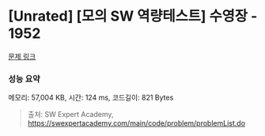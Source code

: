 # [Unrated] [모의 SW 역량테스트] 수영장 - 1952 

[문제 링크](https://swexpertacademy.com/main/code/problem/problemDetail.do?contestProbId=AV5PpFQaAQMDFAUq) 

### 성능 요약

메모리: 57,004 KB, 시간: 124 ms, 코드길이: 821 Bytes



> 출처: SW Expert Academy, https://swexpertacademy.com/main/code/problem/problemList.do